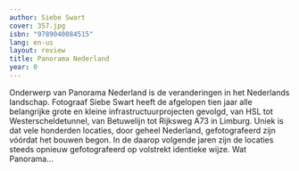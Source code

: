 ```yaml
---
author: Siebe Swart
cover: 357.jpg
isbn: "9789040084515"
lang: en-us
layout: review
title: Panorama Nederland
year: 0
---
```


Onderwerp van Panorama Nederland is de veranderingen in het Nederlands landschap. Fotograaf Siebe Swart heeft de afgelopen tien jaar alle belangrijke grote en kleine infrastructuurprojecten gevolgd, van HSL tot Westerscheldetunnel, van Betuwelijn tot Rijksweg A73 in Limburg. Uniek is dat vele honderden locaties, door geheel Nederland, gefotografeerd zijn vóórdat het bouwen begon. In de daarop volgende jaren zijn de locaties steeds opnieuw gefotografeerd op volstrekt identieke wijze. Wat Panorama...
